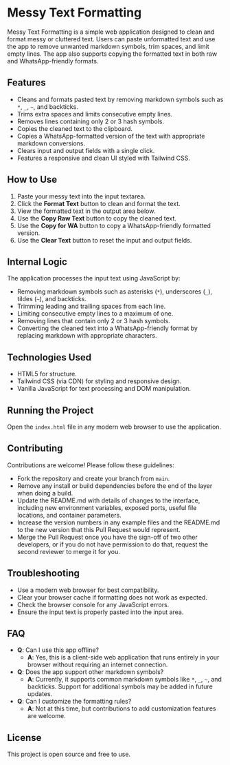 # Messy Text Formatting

Messy Text Formatting is a simple web application designed to clean and format messy or cluttered text. Users can paste unformatted text and use the app to remove unwanted markdown symbols, trim spaces, and limit empty lines. The app also supports copying the formatted text in both raw and WhatsApp-friendly formats.

## Features

- Cleans and formats pasted text by removing markdown symbols such as `*`, `_`, `~`, and backticks.
- Trims extra spaces and limits consecutive empty lines.
- Removes lines containing only 2 or 3 hash symbols.
- Copies the cleaned text to the clipboard.
- Copies a WhatsApp-formatted version of the text with appropriate markdown conversions.
- Clears input and output fields with a single click.
- Features a responsive and clean UI styled with Tailwind CSS.

## How to Use

1. Paste your messy text into the input textarea.
2. Click the **Format Text** button to clean and format the text.
3. View the formatted text in the output area below.
4. Use the **Copy Raw Text** button to copy the cleaned text.
5. Use the **Copy for WA** button to copy a WhatsApp-friendly formatted version.
6. Use the **Clear Text** button to reset the input and output fields.

## Internal Logic

The application processes the input text using JavaScript by:

- Removing markdown symbols such as asterisks (`*`), underscores (`_`), tildes (`~`), and backticks.
- Trimming leading and trailing spaces from each line.
- Limiting consecutive empty lines to a maximum of one.
- Removing lines that contain only 2 or 3 hash symbols.
- Converting the cleaned text into a WhatsApp-friendly format by replacing markdown with appropriate characters.

## Technologies Used

- HTML5 for structure.
- Tailwind CSS (via CDN) for styling and responsive design.
- Vanilla JavaScript for text processing and DOM manipulation.

## Running the Project

Open the `index.html` file in any modern web browser to use the application.

## Contributing

Contributions are welcome! Please follow these guidelines:

- Fork the repository and create your branch from `main`.
- Remove any install or build dependencies before the end of the layer when doing a build.
- Update the README.md with details of changes to the interface, including new environment variables, exposed ports, useful file locations, and container parameters.
- Increase the version numbers in any example files and the README.md to the new version that this Pull Request would represent.
- Merge the Pull Request once you have the sign-off of two other developers, or if you do not have permission to do that, request the second reviewer to merge it for you.

## Troubleshooting

- Use a modern web browser for best compatibility.
- Clear your browser cache if formatting does not work as expected.
- Check the browser console for any JavaScript errors.
- Ensure the input text is properly pasted into the input area.

## FAQ

- **Q**: Can I use this app offline?
  - **A**: Yes, this is a client-side web application that runs entirely in your browser without requiring an internet connection.
- **Q**: Does the app support other markdown symbols?
  - **A**: Currently, it supports common markdown symbols like `*`, `_`, `~`, and backticks. Support for additional symbols may be added in future updates.
- **Q**: Can I customize the formatting rules?
  - **A**: Not at this time, but contributions to add customization features are welcome.

## License

This project is open source and free to use.
